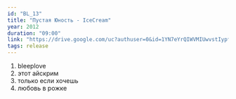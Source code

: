 ```yaml
---
id: "BL_13"
title: "Пустая Юность - IceCream"
year: 2012
duration: "09:00"
link: "https://drive.google.com/uc?authuser=0&id=1YN7eYrQIWVMIUwvstIypfgJenDkETI7f&export=download"
tags: release
---
```


01. bleeplove
02. этот айскрим
03. только если хочешь
04. любовь в рожке
